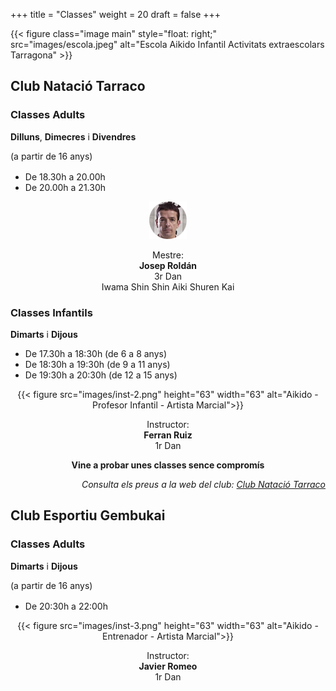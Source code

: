 +++
title = "Classes"
weight = 20
draft = false
+++

{{< figure class="image main" style="float: right;" src="images/escola.jpeg" alt="Escola Aikido Infantil Activitats extraescolars Tarragona" >}}

## Club Natació Tarraco

<div class="row">
  <div class="column-timetable">
    <h3 id="classes-adults">Classes Adults</h3>
    <strong>Dilluns</strong>, <strong>Dimecres</strong> i <strong>Divendres</strong>
    <p style="margin-bottom: 1rem">(a partir de 16 anys)</p>
    <ul>
      <li>De 18.30h a 20.00h</li>
      <li>De 20.00h a 21.30h</li>
    </ul>
  </div>
  <div class="column-instructor" style="text-align:center;">
    <img src="images/inst-1.png" height="60" width="60" alt="Aikido - Entrenador - Artista Marcial">
    <p>Mestre:<br>
    <strong>Josep Roldán</strong><br/>
    3r Dan<br>
    Iwama Shin Shin Aiki Shuren Kai</p>
  </div>
</div>

<div class="row">
  <div class="column-timetable">
    <h3 id="classes-adults">Classes Infantils</h3>
    <strong>Dimarts</strong> i <strong>Dijous</strong>
    <ul>
      <li>De 17.30h a 18:30h (de 6 a 8 anys)</li>
      <li>De 18:30h a 19:30h (de 9 a 11 anys)</li>
      <li>De 19:30h a 20:30h (de 12 a 15 anys)</li>
    </ul>
  </div>

  <div class="column-instructor" style="text-align: center;">
    {{< figure src="images/inst-2.png" height="63" width="63" alt="Aikido - Profesor Infantil - Artista Marcial">}}
    <p>Instructor: <br><strong>Ferran Ruiz</strong><br/>
    1r Dan</p>
  </div>
</div>

<strong style="text-align: center; display: block;">Vine a probar unes classes sence compromís</strong>

<i style="text-align: right; display: block;">Consulta els preus a la web del club: <a href="http://www.cntarraco.cat/cat/seccions/406/aikido" target="_blank">Club Natació Tarraco</a></i>

## Club Esportiu Gembukai

<div class="row">
  <div class="column-timetable">
    <h3 id="classes-adults">Classes Adults</h3>
    <strong>Dimarts</strong> i <strong>Dijous</strong>
    <p style="margin-bottom: 1rem">(a partir de 16 anys)</p>
    <ul>
      <li>De 20:30h a 22:00h</li>
    </ul>
  </div>
  <div class="column-instructor" style="text-align: center;">
    {{< figure src="images/inst-3.png" height="63" width="63" alt="Aikido - Entrenador - Artista Marcial">}}
    <p>Instructor: <br><strong>Javier Romeo</strong><br/>
    1r Dan</p>
  </div>
</div>
